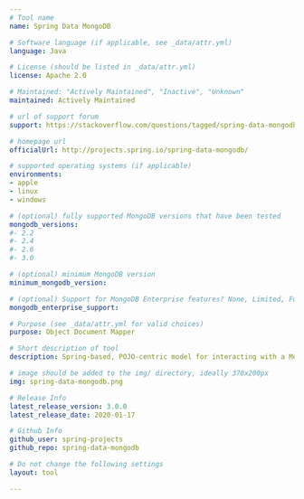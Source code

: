 ```yaml
---
# Tool name
name: Spring Data MongoDB

# Software language (if applicable, see _data/attr.yml)
language: Java

# License (should be listed in _data/attr.yml)
license: Apache 2.0

# Maintained: "Actively Maintained", "Inactive", "Unknown"
maintained: Actively Maintained

# url of support forum
support: https://stackoverflow.com/questions/tagged/spring-data-mongodb

# homepage url
officialUrl: http://projects.spring.io/spring-data-mongodb/

# supported operating systems (if applicable)
environments:
- apple
- linux
- windows

# (optional) fully supported MongoDB versions that have been tested
mongodb_versions:
#- 2.2
#- 2.4
#- 2.6
#- 3.0

# (optional) minimum MongoDB version
minimum_mongodb_version:

# (optional) Support for MongoDB Enterprise features? None, Limited, Full
mongodb_enterprise_support: 

# Purpose (see _data/attr.yml for valid choices)
purpose: Object Document Mapper

# Short description of tool
description: Spring-based, POJO-centric model for interacting with a MongoDB DBCollection and easily writing a Repository style data access layer.

# image should be added to the img/ directory, ideally 370x200px
img: spring-data-mongodb.png

# Release Info
latest_release_version: 3.0.0
latest_release_date: 2020-01-17

# Github Info
github_user: spring-projects
github_repo: spring-data-mongodb

# Do not change the following settings
layout: tool

---
```



